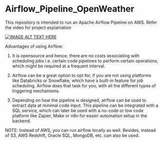 # Airflow_Pipeline_OpenWeather
This repository is intended to run an Apache Airflow Pipeline on AWS. Refer the video for project explaination

[![IMAGE ALT TEXT HERE](https://img.youtube.com/vi/xTqrX4aIrTM/0.jpg)](https://www.youtube.com/watch?v=xTqrX4aIrTM)

Advantages of using Airflow:
1. It is opensource and hence, there are no costs associating with scheduling jobs i.e. certain code pipelines to perform certain operations, which might be required at a frequent interval.

2. Airflow can be a great option to opt for, if you are not using platforms like Databricks or Snowflake, which have a built-in feature for job scheduling. Airflow does that task for you, with all the different types of triggering mechanisms. 

3. Depending on how the pipeline is designed, airflow can be used to extract data at minimal code input. This pipeline can be integrated with a SQL service, which can later be used with a no-code or low code platform like Zapier, Make or n8n for easier automation setup in the backend.

NOTE:
Instead of AWS, you can run airflow locally as well. Besides, instead of S3, AWS Redshift, Oracle SQL, MongoDB, etc. can also be used.
